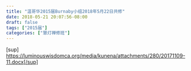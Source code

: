 ```yaml
---
title: "温哥华2015届Burnaby小组2018年5月22日共修"
date: 2018-05-21 20:07:56-08:00
draft: false
tags: ["2015届"]
categories: ["慧灯禅修班"]
---
```

[sup] https://luminouswisdomca.org/media/kunena/attachments/280/20171109-11.docx[/sup]
